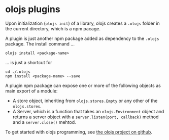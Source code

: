 # olojs plugins

Upon initialization (`olojs init`) of a library, olojs creates a `.olojs`
folder in the current directory, which is a npm pacage.

A plugin is just another npm package added as dependency to the `.olojs`
package. The install command ...

```
olojs install <package-name>
```

... is just a shortcut for

```
cd ./.olojs
npm install <package-name> --save
```

A plugin npm package can expose one or more of the following objects as main
export of a module:

* A store object, inheriting from `olojs.stores.Empty` or any other of the 
  `olojs.stores`.
* A Server, which is a function that takes an `olojs.Environment` object and
  returns a server object with a `server.listen(port, callback)` method and a
  `server.close()` mehtod.
    
To get started with olojs programming, see [the olojs project on github](https://github.com/onlabsorg/olojs/blob/master/README.md).
